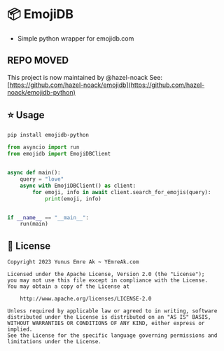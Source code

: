 # 📦 EmojiDB

- Simple python wrapper for emojidb.com

## REPO MOVED
This project is now maintained by @hazel-noack
See: [https://github.com/hazel-noack/emojidb](https://github.com/hazel-noack/emojidb-python)

## ⭐️ Usage

```bash
pip install emojidb-python
```

```python
from asyncio import run
from emojidb import EmojiDBClient


async def main():
    query = "love"
    async with EmojiDBClient() as client:
        for emoji, info in await client.search_for_emojis(query):
            print(emoji, info)


if __name__ == "__main__":
    run(main)
```

## 🪪 License

```
Copyright 2023 Yunus Emre Ak ~ YEmreAk.com

Licensed under the Apache License, Version 2.0 (the "License");
you may not use this file except in compliance with the License.
You may obtain a copy of the License at

    http://www.apache.org/licenses/LICENSE-2.0

Unless required by applicable law or agreed to in writing, software
distributed under the License is distributed on an "AS IS" BASIS,
WITHOUT WARRANTIES OR CONDITIONS OF ANY KIND, either express or implied.
See the License for the specific language governing permissions and
limitations under the License.
```
